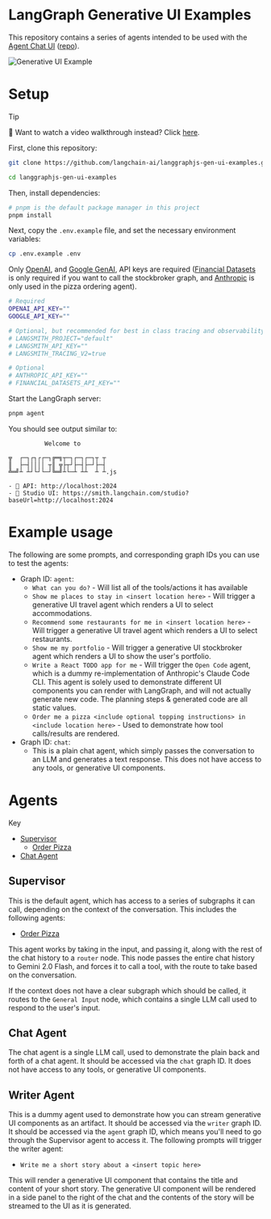# LangGraph Generative UI Examples

This repository contains a series of agents intended to be used with the [Agent Chat UI](https://agentchat.vercel.app) ([repo](https://github.com/langchain-ai/agent-chat-ui)).

![Generative UI Example](./static/gen_ui.gif)

# Setup

> [!TIP]
> 🎥 Want to watch a video walkthrough instead? Click [here](https://youtu.be/sCqN01R8nIQ).

First, clone this repository:

```bash
git clone https://github.com/langchain-ai/langgraphjs-gen-ui-examples.git

cd langgraphjs-gen-ui-examples
```

Then, install dependencies:

```bash
# pnpm is the default package manager in this project
pnpm install
```

Next, copy the `.env.example` file, and set the necessary environment variables:

```bash
cp .env.example .env
```

Only [OpenAI](https://platform.openai.com/), and [Google GenAI](https://aistudio.google.com/), API keys are required ([Financial Datasets](https://www.financialdatasets.ai/) is only required if you want to call the stockbroker graph, and [Anthropic](https://console.anthropic.com) is only used in the pizza ordering agent).

```bash
# Required
OPENAI_API_KEY=""
GOOGLE_API_KEY=""

# Optional, but recommended for best in class tracing and observability.
# LANGSMITH_PROJECT="default"
# LANGSMITH_API_KEY=""
# LANGSMITH_TRACING_V2=true

# Optional
# ANTHROPIC_API_KEY=""
# FINANCIAL_DATASETS_API_KEY=""
```

Start the LangGraph server:

```bash
pnpm agent
```

You should see output similar to:

```
          Welcome to

╦  ┌─┐┌┐┌┌─┐╔═╗┬─┐┌─┐┌─┐┬ ┬
║  ├─┤││││ ┬║ ╦├┬┘├─┤├─┘├─┤
╩═╝┴ ┴┘└┘└─┘╚═╝┴└─┴ ┴┴  ┴ ┴.js

- 🚀 API: http://localhost:2024
- 🎨 Studio UI: https://smith.langchain.com/studio?baseUrl=http://localhost:2024
```

# Example usage

The following are some prompts, and corresponding graph IDs you can use to test the agents:

- Graph ID: `agent`:
  - `What can you do?` - Will list all of the tools/actions it has available
  - `Show me places to stay in <insert location here>` - Will trigger a generative UI travel agent which renders a UI to select accommodations.
  - `Recommend some restaurants for me in <insert location here>` - Will trigger a generative UI travel agent which renders a UI to select restaurants.
  - `Show me my portfolio` - Will trigger a generative UI stockbroker agent which renders a UI to show the user's portfolio.
  - `Write a React TODO app for me` - Will trigger the `Open Code` agent, which is a dummy re-implementation of Anthropic's Claude Code CLI. This agent is solely used to demonstrate different UI components you can render with LangGraph, and will not actually generate new code. The planning steps & generated code are all static values.
  - `Order me a pizza <include optional topping instructions> in <include location here>` - Used to demonstrate how tool calls/results are rendered.
- Graph ID: `chat`:
  - This is a plain chat agent, which simply passes the conversation to an LLM and generates a text response. This does not have access to any tools, or generative UI components.

# Agents

Key

- [Supervisor](#supervisor)
  - [Order Pizza](#order-pizza)
- [Chat Agent](#chat-agent)

## Supervisor

This is the default agent, which has access to a series of subgraphs it can call, depending on the context of the conversation. This includes the following agents:

- [Order Pizza](#order-pizza)

This agent works by taking in the input, and passing it, along with the rest of the chat history to a `router` node. This node passes the entire chat history to Gemini 2.0 Flash, and forces it to call a tool, with the route to take based on the conversation.

If the context does not have a clear subgraph which should be called, it routes to the `General Input` node, which contains a single LLM call used to respond to the user's input.


## Chat Agent

The chat agent is a single LLM call, used to demonstrate the plain back and forth of a chat agent. It should be accessed via the `chat` graph ID. It does not have access to any tools, or generative UI components.


## Writer Agent

This is a dummy agent used to demonstrate how you can stream generative UI components as an artifact. It should be accessed via the `writer` graph ID. It should be accessed via the `agent` graph ID, which means you'll need to go through the Supervisor agent to access it. The following prompts will trigger the writer agent:

- `Write me a short story about a <insert topic here>`

This will render a generative UI component that contains the title and content of your short story. The generative UI component will be rendered in a side panel to the right of the chat and the contents of the story will be streamed to the UI as it is generated.
